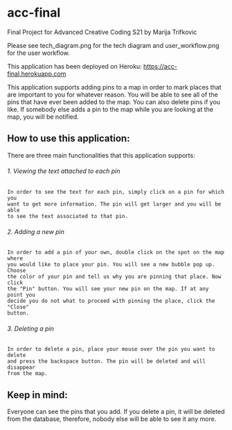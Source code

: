 # acc-final
Final Project for Advanced Creative Coding S21 by Marija Trifkovic

Please see tech_diagram.png for the tech diagram and user_workflow.png for the user workflow.

This application has been deployed on Heroku: https://acc-final.herokuapp.com

This application supports adding pins to a map in order to mark places that are important to you for whatever reason. You will be able to see all of the pins that have ever been added to the map. You can also delete pins if you like. If somebody else adds a pin to the map while you are looking at the map, you will be notified.

## How to use this application:

There are three main functionalities that this application supports:

###### 1. Viewing the text attached to each pin

    In order to see the text for each pin, simply click on a pin for which you 
    want to get more information. The pin will get larger and you will be able 
    to see the text associated to that pin.

###### 2. Adding a new pin

    In order to add a pin of your own, double click on the spot on the map where 
    you would like to place your pin. You will see a new bubble pop up. Choose 
    the color of your pin and tell us why you are pinning that place. Now click 
    the "Pin" button. You will see your new pin on the map. If at any point you 
    decide you do not what to proceed with pinning the place, click the "Close"
    button.

###### 3. Deleting a pin

    In order to delete a pin, place your mouse over the pin you want to delete 
    and press the backspace button. The pin will be deleted and will disappear 
    from the map.

## Keep in mind:

Everyone can see the pins that you add. If you delete a pin, it will be 
deleted from the database, therefore, nobody else will be able to see it 
any more.